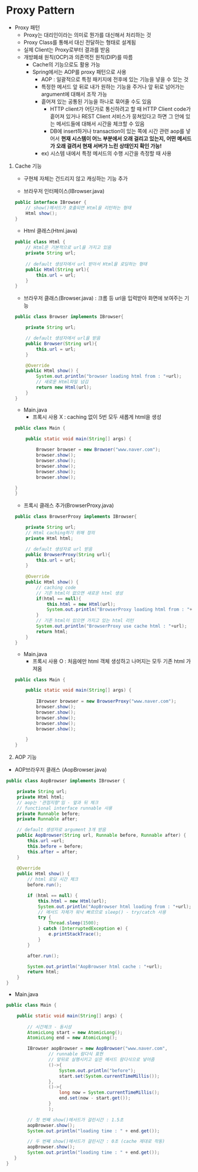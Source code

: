 # Proxy Pattern

- Proxy 패턴
    - Proxy는 대리인이라는 의미로 뭔가를 대신해서 처리하는 것
    - Proxy Class를 통해서 대신 전달하는 형태로 설계됨
    - 실제 Client는 Proxy로부터 결과를 받음
    - 개방폐쇄 원칙(OCP)과 의존역전 원칙(DIP)를 따름
        - Cache의 기능으로도 활용 가능
        - Spring에서는 AOP를 proxy 패턴으로 사용
            - AOP : 일괄적으로 특정 패키지에 전후에 있는 기능을 넣을 수 있는 것
            - 특정한 메서드 앞 뒤로 내가 원하는 기능을 주거나 앞 뒤로 넘어가는 argument에 대해서 조작 가능
            - 흩어져 있는 공통된 기능을 하나로 묶어줄 수도 있음
                - HTTP client가 어딘가로 통신하려고 할 때 HTTP Client code가 흩어져 있거나 REST Client 서비스가 뭉쳐있다고 하면 그 안에 있는 메서드들에 대해서 시간을 체크할 수 있음
                - DB에 insert하거나 transaction이 있는 쪽에 시간 관련 aop를 넣어서 **현재 시스템이 어느 부분에서 오래 걸리고 있는지, 어떤 메서드가 오래 걸려서 현재 서버가 느린 상태인지 확인 가능!**
            - ex) 시스템 내에서 특정 메서드의 수행 시간을 측정할 때 사용 

1. Cache 기능

    - 구현체 자체는 건드리지 않고 캐싱하는 기능 추가 

    - 브라우저 인터페이스(IBrowser.java)
    ```java
    public interface IBrowser {
        // show()메서드가 호출되면 Html을 리턴하는 형태
        Html show();
    }
    ```

    - Html 클래스(Html.java)
    ```java
    public class Html {
        // Html은 기본적으로 url을 가지고 있음
        private String url;
        
        // default 생성자에서 url 받아서 Html을 로딩하는 형태
        public Html(String url){
            this.url = url;
        }   
    }
    ```

    - 브라우저 클래스(Browser.java) : 크롬 등 url을 입력받아 화면에 보여주는 기능
    ```java
    public class Browser implements IBrowser{

        private String url;

        // default 생성자에서 url을 받음
        public Browser(String url){
            this.url = url;
        }

        @Override
        public Html show() {
            System.out.println("browser loading html from : "+url);
            // 새로운 Html파일 넘김
            return new Html(url);
        }
    }
    ```


    - Main.java
        - 프록시 사용 X : caching 없이 5번 모두 새롭게 html을 생성
    ```java
    public class Main {

        public static void main(String[] args) {
            
            Browser browser = new Browser("www.naver.com");
            browser.show();
            browser.show();
            browser.show();
            browser.show();
            browser.show();

    }
    }
    ```

    - 프록시 클래스 추가(BrowserProxy.java)
    ```java
    public class BrowserProxy implements IBrowser{

        private String url;
        // Html caching하기 위해 정의
        private Html html;

        // default 생성자로 url 받음
        public BrowserProxy(String url){
            this.url = url;
        }
        
        @Override
        public Html show() {
            // caching code
            // 기존 html이 없으면 새로운 html 생성
            if(html == null){
                this.html = new Html(url);
                System.out.println("BrowserProxy loading html from : "+url);
            }
            // 기존 html이 있으면 가지고 있는 html 리턴
            System.out.println("BrowserProxy use cache html : "+url);
            return html;
        }
    }
    ```

    - Main.java
        - 프록시 사용 O : 처음에만 html 객체 생성하고 나머지는 모두 기존 html 가져옴
    ```java
    public class Main {

        public static void main(String[] args) {
            
            IBrowser browser = new BrowserProxy("www.naver.com");
            browser.show();
            browser.show();
            browser.show();
            browser.show();
            browser.show();

        }
    }
    ```

2. AOP 기능

- AOP브라우저 클래스 (AopBrowser.java)
```java
public class AopBrowser implements IBrowser {

    private String url;
    private Html html;
    // aop는 '관점지향'임 - 앞과 뒤 체크
    // functional interface runnable 사용
    private Runnable before;
    private Runnable after;

    // default 생성자로 argument 3개 받음
    public AopBrowser(String url, Runnable before, Runnable after) {
        this.url =url;
        this.before = before;
        this.after = after;
    }
    
    @Override
    public Html show() {
        // html 로딩 시간 체크
        before.run();

        if (html == null) {
            this.html = new Html(url);
            System.out.println("AopBrowser html loading from : "+url);
            // 메서드 자체가 워낙 빠르므로 sleep() - try/catch 사용
            try {
                Thread.sleep(1500);
            } catch (InterruptedException e) {
                e.printStackTrace();
            }
        }

        after.run();

        System.out.println("AopBrowser html cache : "+url);
        return html;
    }
}
```

- Main.java
```java
public class Main {

    public static void main(String[] args) {
      
        // 시간체크 - 동시성
        AtomicLong start = new AtomicLong();
        AtomicLong end = new AtomicLong();

        IBrowser aopBrowser = new AopBrowser("www.naver.com",
                // runnable 람다식 표현
                // 앞뒤로 실행시키고 싶은 메서드 람다식으로 넣어줌
                ()->{
                    System.out.println("before");
                    start.set(System.currentTimeMillis());
                },
                ()->{
                    long now = System.currentTimeMillis();
                    end.set(now - start.get());
                }
                );

        // 첫 번째 show()메서드가 걸린시간 : 1.5초
        aopBrowser.show();
        System.out.println("loading time : " + end.get());

        // 두 번째 show()메서드가 걸린시간 : 0초 (cache 제대로 작동)
        aopBrowser.show();
        System.out.println("loading time : " + end.get());
   }
}
```